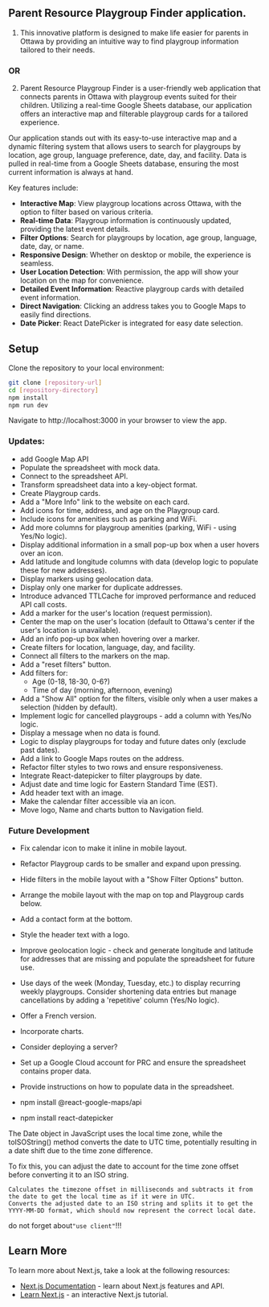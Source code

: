 ## Parent Resource Playgroup Finder application. 
1. This innovative platform is designed to make life easier for parents in Ottawa by providing an intuitive way to find playgroup information tailored to their needs.
### OR
2. Parent Resource Playgroup Finder is a user-friendly web application that connects parents in Ottawa with playgroup events suited for their children. Utilizing a real-time Google Sheets database, our application offers an interactive map and filterable playgroup cards for a tailored experience.


Our application stands out with its easy-to-use interactive map and a dynamic filtering system that allows users to search for playgroups by location, age group, language preference, date, day, and facility. Data is pulled in real-time from a Google Sheets database, ensuring the most current information is always at hand.

Key features include:
- **Interactive Map**: View playgroup locations across Ottawa, with the option to filter based on various criteria.
- **Real-time Data**: Playgroup information is continuously updated, providing the latest event details.
- **Filter Options**: Search for playgroups by location, age group, language, date, day, or name.
- **Responsive Design**: Whether on desktop or mobile, the experience is seamless.
- **User Location Detection**: With permission, the app will show your location on the map for convenience.
- **Detailed Event Information**: Reactive playgroup cards with detailed event information.
- **Direct Navigation**: Clicking an address takes you to Google Maps to easily find directions.
- **Date Picker**: React DatePicker is integrated for easy date selection.


## Setup

Clone the repository to your local environment:

```bash
git clone [repository-url]
cd [repository-directory]
npm install
npm run dev
```
Navigate to http://localhost:3000 in your browser to view the app.


### Updates:
- add Google Map API
- Populate the spreadsheet with mock data.
- Connect to the spreadsheet API.
- Transform spreadsheet data into a key-object format.
- Create Playgroup cards.
- Add a "More Info" link to the website on each card.
- Add icons for time, address, and age on the Playgroup card.
- Include icons for amenities such as parking and WiFi.
- Add more columns for playgroup amenities (parking, WiFi - using Yes/No logic).
- Display additional information in a small pop-up box when a user hovers over an icon.
- Add latitude and longitude columns with data (develop logic to populate these for new addresses).
- Display markers using geolocation data.
- Display only one marker for duplicate addresses.
- Introduce advanced TTLCache for improved performance and reduced API call costs.
- Add a marker for the user's location (request permission).
- Center the map on the user's location (default to Ottawa's center if the user's location is unavailable).
- Add an info pop-up box when hovering over a marker.
- Create filters for location, language, day, and facility.
- Connect all filters to the markers on the map.
- Add a "reset filters" button.
- Add filters for:
  - Age (0-18, 18-30, 0-6?)
  - Time of day (morning, afternoon, evening)
- Add a "Show All" option for the filters, visible only when a user makes a selection (hidden by default).
- Implement logic for cancelled playgroups - add a column with Yes/No logic.
- Display a message when no data is found.
- Logic to display playgroups for today and future dates only (exclude past dates).
- Add a link to Google Maps routes on the address.
- Refactor filter styles to two rows and ensure responsiveness.
- Integrate React-datepicker to filter playgroups by date.
- Adjust date and time logic for Eastern Standard Time (EST).
- Add header text with an image.
- Make the calendar filter accessible via an icon.
- Move logo, Name and charts button to Navigation field.

### Future Development
- Fix calendar icon to make it inline in mobile layout.
- Refactor Playgroup cards to be smaller and expand upon pressing.
- Hide filters in the mobile layout with a "Show Filter Options" button.
- Arrange the mobile layout with the map on top and Playgroup cards below.
- Add a contact form at the bottom.
- Style the header text with a logo.
- Improve geolocation logic - check and generate longitude and latitude for addresses that are missing and populate the spreadsheet for future use.
- Use days of the week (Monday, Tuesday, etc.) to display recurring weekly playgroups. Consider shortening data entries but manage cancellations by adding a 'repetitive' column (Yes/No logic).
- Offer a French version.
- Incorporate charts.
- Consider deploying a server?
- Set up a Google Cloud account for PRC and ensure the spreadsheet contains proper data.
- Provide instructions on how to populate data in the spreadsheet.

- npm install @react-google-maps/api
- npm install react-datepicker <br> 

The Date object in JavaScript uses the local time zone, while the toISOString() method converts the date to UTC time, potentially resulting in a date shift due to the time zone difference.

To fix this, you can adjust the date to account for the time zone offset before converting it to an ISO string.
```Sets the time to midnight for the selected date to avoid any shifts due to the time difference within the day.
Calculates the timezone offset in milliseconds and subtracts it from the date to get the local time as if it were in UTC.
Converts the adjusted date to an ISO string and splits it to get the YYYY-MM-DD format, which should now represent the correct local date.
```

do not forget about```"use client"```!!!

## Learn More

To learn more about Next.js, take a look at the following resources:

- [Next.js Documentation](https://nextjs.org/docs) - learn about Next.js features and API.
- [Learn Next.js](https://nextjs.org/learn) - an interactive Next.js tutorial.